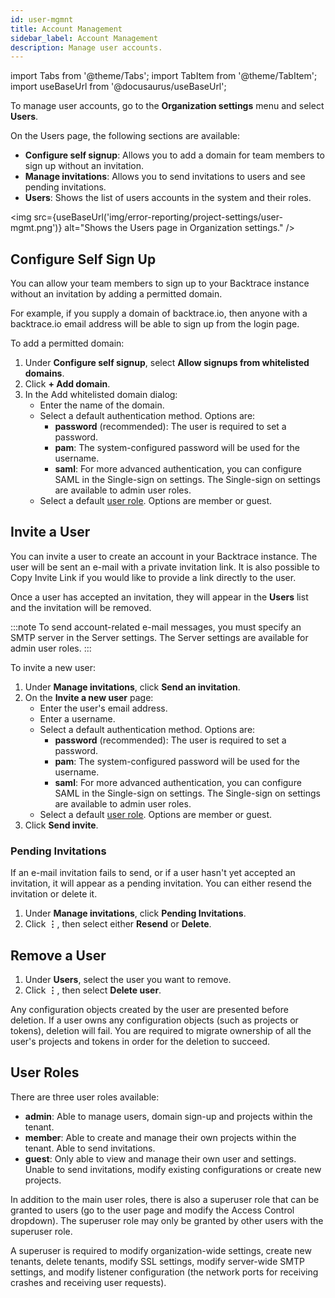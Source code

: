 ```yaml
---
id: user-mgmnt
title: Account Management
sidebar_label: Account Management
description: Manage user accounts.
---
```

import Tabs from '@theme/Tabs';
import TabItem from '@theme/TabItem';
import useBaseUrl from '@docusaurus/useBaseUrl';

To manage user accounts, go to the **Organization settings** menu and select **Users**.

On the Users page, the following sections are available:
- **Configure self signup**: Allows you to add a domain for team members to sign up without an invitation.
- **Manage invitations**: Allows you to send invitations to users and see pending invitations.
- **Users**: Shows the list of users accounts in the system and their roles.

<img src={useBaseUrl('img/error-reporting/project-settings/user-mgmt.png')} alt="Shows the Users page in Organization settings." />


## Configure Self Sign Up
You can allow your team members to sign up to your Backtrace instance without an invitation by adding a permitted domain. 

For example, if you supply a domain of backtrace.io, then anyone with a backtrace.io email address will be able to sign up from the login page.

To add a permitted domain:
1. Under **Configure self signup**, select **Allow signups from whitelisted domains**.
1. Click **+ Add domain**.
1. In the Add whitelisted domain dialog:
    - Enter the name of the domain.
    - Select a default authentication method. Options are:
        - **password** (recommended): The user is required to set a password.
        - **pam**: The system-configured password will be used for the username.
        - **saml**: For more advanced authentication, you can configure SAML in the Single-sign on settings. The Single-sign on settings are available to admin user roles. 
    - Select a default [user role](#user-roles). Options are member or guest.


## Invite a User
You can invite  a user to create an account in your Backtrace instance. The user will be sent an e-mail with a private invitation link. It is also possible to Copy Invite Link if you would like to provide a link directly to the user.

Once a user has accepted an invitation, they will appear in the **Users** list and the invitation will be removed.

:::note
To send account-related e-mail messages, you must specify an SMTP server in the Server settings. The Server settings are available for admin user roles.
:::

To invite a new user:
1. Under **Manage invitations**, click **Send an invitation**.
1. On the **Invite a new user** page:
    - Enter the user's email address.
    - Enter a username. 
    - Select a default authentication method. Options are:
        - **password** (recommended): The user is required to set a password.
        - **pam**: The system-configured password will be used for the username.
        - **saml**: For more advanced authentication, you can configure SAML in the Single-sign on settings. The Single-sign on settings are available to admin user roles. 
    - Select a default [user role](#user-roles). Options are member or guest.
1. Click **Send invite**.

### Pending Invitations
If an e-mail invitation fails to send, or if a user hasn't yet accepted an invitation, it will appear as a pending invitation. You can either resend the invitation or delete it.


1. Under **Manage invitations**, click **Pending Invitations**.
1. Click **⋮**, then select either **Resend** or **Delete**.


## Remove a User
1. Under **Users**, select the user you want to remove.
1. Click **⋮**, then select **Delete user**.

Any configuration objects created by the user are presented before deletion. If a user owns any configuration objects (such as projects or tokens), deletion will fail. You are required to migrate ownership of all the user's projects and tokens in order for the deletion to succeed.

## User Roles
There are three user roles available:
- **admin**: Able to manage users, domain sign-up and projects within the tenant.
- **member**: Able to create and manage their own projects within the tenant. Able to send invitations.
- **guest**: Only able to view and manage their own user and settings. Unable to send invitations, modify existing configurations or create new projects.

In addition to the main user roles, there is also a superuser role that can be granted to users (go to the user page and modify the Access Control dropdown). The superuser role may only be granted by other users with the superuser role. 

A superuser is required to modify organization-wide settings, create new tenants, delete tenants, modify SSL settings, modify server-wide SMTP settings, and modify listener configuration (the network ports for receiving crashes and receiving user requests).
